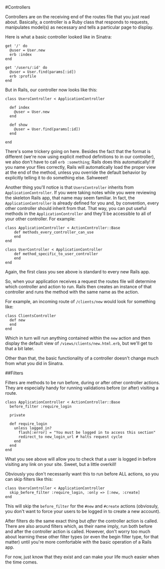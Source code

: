 #Controllers

Controllers are on the receiving end of the routes file that you just read about. Basically, a controller is a Ruby class that responds to requests, manipulates model(s) as necessary and tells a particular page to display.

Here is what a basic controller looked like in Sinatra:

	get '/' do
	  @user = User.new
	  erb :index
	end

	get '/users/:id' do
	  @user = User.find(params[:id])
	  erb :profile
	end

But in Rails, our controller now looks like this:

	class UsersController < ApplicationController

	  def index
	    @user = User.new
	  end

	  def show
	    @user = User.find(params[:id])
	  end

	end

There's some trickery going on here. Besides the fact that the format is different (we're now using explicit method definitions to in our controller), we also don't have to call `erb :something`; Rails does this automatically! If you name your files correctly, Rails will automatically load the proper view at the end of the method, unless you override the default behavior by explicitly telling it to do something else. Sahweeet!

Another thing you'll notice is that `UsersController` inherits from `ApplicationController`. If you were taking notes while you were reviewing the skeleton Rails app, that name may seem familiar. In fact, the `ApplicationController` is already defined for you and, by convention, every other controller should inherit from that. That way, you can put useful methods in the `ApplicationController` and they'll be accessible to all of your other controller. For example:

	class ApplicationController < ActionController::Base
		def methods_every_controller_can_use
		end
	end

	class UserController < ApplicationController
		def method_specific_to_user_controller
		end
	end

Again, the first class you see above is standard to every new Rails app.

So, when your application receives a request the routes file will determine which controller and action to run. Rails then creates an instance of that controller and runs the method with the same name as the action.

For example, an incoming route of `/clients/new` would look for something like:

	class ClientsController
	  def new
	  end
	end

Which in turn will run anything contained within the `new` action and then display the default view of `/views/clients/new.html.erb`, but we'll get to that a bit later.

Other than that, the basic functionality of a controller doesn't change much from what you did in Sinatra.

##Filters

Filters are methods to be run before, during or after other controller actions. They are especially handy for running validations before (or after) visiting a route.

	class ApplicationController < ActionController::Base
	  before_filter :require_login 

	  private

	  def require_login
	    unless logged_in?
	      flash[:error] = "You must be logged in to access this section"
	      redirect_to new_login_url # halts request cycle
	    end
	  end
	end

What you see above will allow you to check that a user is logged in before visiting any link on your site. Sweet, but a little overkill!

Obviously you don't necessarily want this to run before ALL actions, so you can skip filters like this:

	class UsersController < ApplicationController
	  skip_before_filter :require_login, :only => [:new, :create]
	end

This will skip the `before_filter` for the `#new` and `#create` actions (obviosuly, you don't want to force your users to be logged in to create a new account).

After filters do the same exact thing but *after* the controller action is called. There are also around filters which, as their name imply, run both before and after the controller action is called. However, don't worry too much about learning these other filter types (or even the begin filter type, for that matter) until you're more comfortable with the basic operation of a Rails app.

For now, just know that they exist and can make your life much easier when the time comes.
